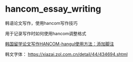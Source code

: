 # hancom_essay_writing
韩语论文写作，使用hancom写作技巧

用于记录写作时如何使用hancom调整格式


[韩国留学论文写作HANCOM-hangul使用方法：添加脚注](https://www.bilibili.com/video/BV1Ef4y1K7hT/?vd_source=9511bd6f65fcbe581b10f6ccad02d88b)

韩文字体：
https://xiazai.zol.com.cn/detail/44/434694.shtml
